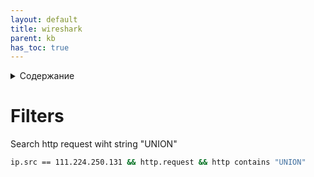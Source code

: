 ```yaml
---
layout: default
title: wireshark
parent: kb
has_toc: true
---
```

<details close markdown="block">
  <summary>
    Содержание
  </summary>
  {: .text-delta }
1. TOC
{:toc}
</details>

# Filters
Search http request wiht string "UNION"
```bash
ip.src == 111.224.250.131 && http.request && http contains "UNION"
```

